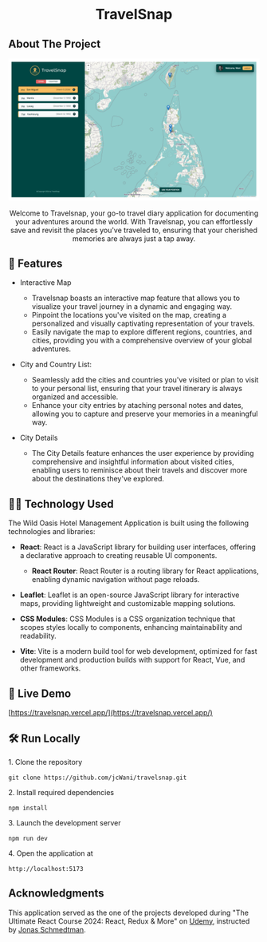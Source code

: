 <!-- PROJECT LOGO -->
<br />
<h1 align="center">TravelSnap</h1>

<!-- ABOUT THE PROJECT -->

## About The Project

![Screenshot](./public/travelsnap-screenshot.png)

<p align="center">
Welcome to Travelsnap, your go-to travel diary application for documenting your adventures around the world. With Travelsnap, you can effortlessly save and revisit the places you've traveled to, ensuring that your cherished memories are always just a tap away. 
</p>

<!-- APPLICATION'S FEATURES -->

## 📝 Features

- Interactive Map

  - Travelsnap boasts an interactive map feature that allows you to visualize your travel journey in a dynamic and engaging way.
  - Pinpoint the locations you've visited on the map, creating a personalized and visually captivating representation of your travels.
  - Easily navigate the map to explore different regions, countries, and cities, providing you with a comprehensive overview of your global adventures.

- City and Country List:

  - Seamlessly add the cities and countries you've visited or plan to visit to your personal list, ensuring that your travel itinerary is always organized and accessible.
  - Enhance your city entries by ataching personal notes and dates, allowing you to capture and preserve your memories in a meaningful way.

- City Details

  - The City Details feature enhances the user experience by providing comprehensive and insightful information about visited cities, enabling users to reminisce about their travels and discover more about the destinations they've explored.

<!-- TECHNOLOGY USED -->

## 👨‍💻 Technology Used

The Wild Oasis Hotel Management Application is built using the following technologies and libraries:

- **React**: React is a JavaScript library for building user interfaces, offering a declarative approach to creating reusable UI components.

  - **React Router**: React Router is a routing library for React applications, enabling dynamic navigation without page reloads.

- **Leaflet**: Leaflet is an open-source JavaScript library for interactive maps, providing lightweight and customizable mapping solutions.

- **CSS Modules**: CSS Modules is a CSS organization technique that scopes styles locally to components, enhancing maintainability and readability.

- **Vite**: Vite is a modern build tool for web development, optimized for fast development and production builds with support for React, Vue, and other frameworks.

<!-- LIVE DEMO -->

## 🚀 Live Demo

[https://travelsnap.vercel.app/](https://travelsnap.vercel.app/)

## 🛠 Run Locally

<p>1. Clone the repository</p>

```
git clone https://github.com/jcWani/travelsnap.git
```

<p>2. Install required dependencies </p>

```
npm install
```

<p>3. Launch the development server</p>

```
npm run dev
```

<p>4. Open the application at</p>

```
http://localhost:5173
```

<!-- ACKNOWLEDGEMENTS -->

## Acknowledgments

This application served as the one of the projects developed during "The Ultimate React Course 2024: React, Redux & More" on [Udemy](https://www.udemy.com/course/the-ultimate-react-course), instructed by [Jonas Schmedtman](https://twitter.com/jonasschmedtman).
